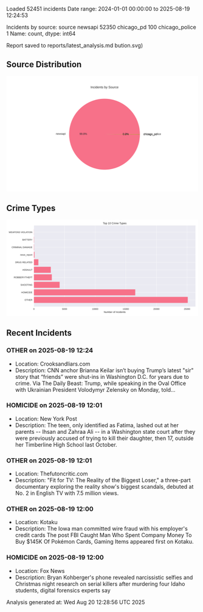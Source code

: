 
Loaded 52451 incidents
Date range: 2024-01-01 00:00:00 to 2025-08-19 12:24:53

Incidents by source:
source
newsapi           52350
chicago_pd          100
chicago_police        1
Name: count, dtype: int64

Report saved to reports/latest_analysis.md
bution.svg)

## Source Distribution
![Source Distribution](images/source_distribution.svg)

## Crime Types
![Crime Types](images/crime_types.svg)

## Recent Incidents

### OTHER on 2025-08-19 12:24
- Location: Crooksandliars.com
- Description: CNN anchor Brianna Keilar isn’t buying Trump’s latest "sir" story that “friends” were shut-ins in Washington D.C. for years due to crime. Via The Daily Beast:
Trump, while speaking in the Oval Office with Ukrainian President Volodymyr Zelensky on Monday, told…


### HOMICIDE on 2025-08-19 12:01
- Location: New York Post
- Description: The teen, only identified as Fatima, lashed out at her parents -- Ihsan and Zahraa Ali -- in a Washington state court after they were previously accused of trying to kill their daughter, then 17, outside her Timberline High School last October.


### OTHER on 2025-08-19 12:01
- Location: Thefutoncritic.com
- Description: "Fit for TV: The Reality of the Biggest Loser," a three-part documentary exploring the reality show's biggest scandals, debuted at No. 2 in English TV with 7.5 million views.


### OTHER on 2025-08-19 12:00
- Location: Kotaku
- Description: The Iowa man committed wire fraud with his employer's credit cards
The post FBI Caught Man Who Spent Company Money To Buy $145K Of Pokémon Cards, Gaming Items appeared first on Kotaku.


### HOMICIDE on 2025-08-19 12:00
- Location: Fox News
- Description: Bryan Kohberger's phone revealed narcissistic selfies and Christmas night research on serial killers after murdering four Idaho students, digital forensics experts say

Analysis generated at: Wed Aug 20 12:28:56 UTC 2025
